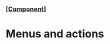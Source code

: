 ### [[Component](./human-interface-guidelines-markdown/component.md)]  
  
# **Menus and actions**  

